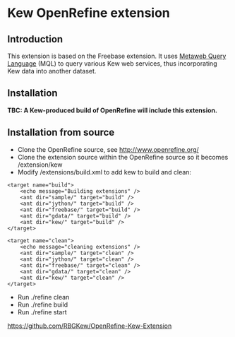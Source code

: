 # Kew OpenRefine extension

## Introduction

This extension is based on the Freebase extension.  It uses [Metaweb Query Language](http://wiki.freebase.com/wiki/MQL)
(MQL) to query various Kew web services, thus incorporating Kew data into another dataset.

## Installation

**TBC: A Kew-produced build of OpenRefine will include this extension.**

## Installation from source

* Clone the OpenRefine source, see http://www.openrefine.org/
* Clone the extension source within the OpenRefine source so it becomes /extension/kew
* Modify /extensions/build.xml to add kew to build and clean:

```
<target name="build">
	<echo message="Building extensions" />
	<ant dir="sample/" target="build" />
	<ant dir="jython/" target="build" />
	<ant dir="freebase/" target="build" />
	<ant dir="gdata/" target="build" />
	<ant dir="kew/" target="build" />
</target>

<target name="clean">
	<echo message="cleaning extensions" />
	<ant dir="sample/" target="clean" />
	<ant dir="jython/" target="clean" />
	<ant dir="freebase/" target="clean" />
	<ant dir="gdata/" target="clean" />
	<ant dir="kew/" target="clean" />
</target>
```

* Run ./refine clean
* Run ./refine build
* Run ./refine start

https://github.com/RBGKew/OpenRefine-Kew-Extension
